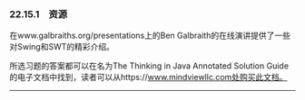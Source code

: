 ### 22.15.1　资源

在www.galbraiths.org/presentations上的Ben Galbraith的在线演讲提供了一些对Swing和SWT的精彩介绍。

所选习题的答案都可以在名为The Thinking in Java Annotated Solution Guide的电子文档中找到，读者可以从https://www.mindviewllc.com处购买此文档。

---

[^1]: 另一种说法称为“最小吃惊原则”，也就是说，“别让用户感到惊讶。”

[^2]: 注意，IBM公司为其Eclipse编辑器（www.Eclipse.org）开发了一套全新的开源GUI库，可以把它作为Swing之外的选择。本章稍后会进行介绍。

[^3]: 我最喜欢的例子就是Ken Arndd的“Napkin（餐巾纸）”外观，它使视窗看起来就像是在餐巾纸上的涂鸦之作。请浏览http://napkinlaf.sourceforge.net。

[^4]: 从技术上讲，事件分发线程来自AWT类库。

[^5]: 这个实践被添加到了Java SE5中，因此你在很多旧程序中看到它们并没有这么做。这并不意味着这些程序的编写者忽视了这一点。建议性的实践看起来在不断地演化。

[^6]: 在Java 1.0/1.1版中，你不能有效地通过继承得到自己的按钮对象。这只是其基础设计中的众多缺陷之一。

[^7]: 你可能会对Swing呈现机制是否能够恰当地处理你的操作环境产生一些争论。

[^8]: Jeremy Meyer改进了本节。

[^9]: Sean Neville创建了本节的核心材料。

[^10]: 注意，你必须下载Flex，而不是FlexBuilder。后者是IDE设计工具。

[^11]: Chris Grindstaff对转译SWT示例和提供SWT方面贡献良多。